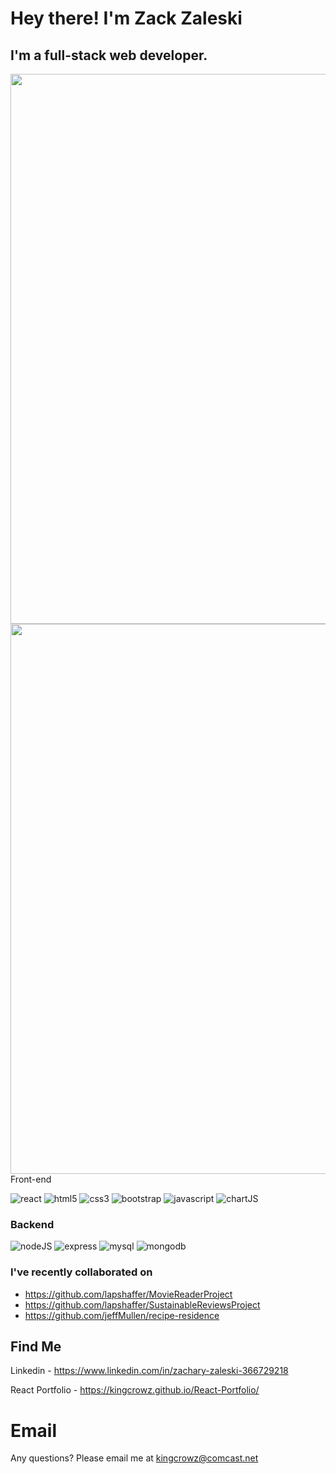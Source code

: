 # Hey there! I'm Zack Zaleski

## I'm a full-stack web developer.

  <div align='center'>
    <a href="https://github.com/kingcrowz/github-readme-stats ">
      <img style='height: 22vh'; align="center" src="https://github-readme-stats.vercel.app/api/top-langs/?username=kingcrowz&layout=compact&theme=dark" />
    </a>
    <a href="https://github.com/kingcrowz/">
      <img style='height: 22vh'; align="center" src="https://github-readme-stats.vercel.app/api?username=kingcrowz&theme=dark" />
    </a>
  </div

### Front-end

![react](https://img.shields.io/badge/React-20232A?style=for-the-badge&logo=react&logoColor=61DAFB)
![html5](https://img.shields.io/badge/HTML5-E34F26?style=for-the-badge&logo=html5&logoColor=white)
![css3](https://img.shields.io/badge/CSS3-1572B6?style=for-the-badge&logo=css3&logoColor=white)
![bootstrap](https://img.shields.io/badge/Bootstrap-563D7C?style=for-the-badge&logo=bootstrap&logoColor=white)
![javascript](https://img.shields.io/badge/JavaScript-F7DF1E?style=for-the-badge&logo=javascript&logoColor=black)
![chartJS](https://img.shields.io/badge/Chart.js-FF6384?style=for-the-badge&logo=chartdotjs&logoColor=white)


### Backend

![nodeJS](https://img.shields.io/badge/Node.js-339933?style=for-the-badge&logo=nodedotjs&logoColor=white)
![express](https://img.shields.io/badge/Express.js-444444?style=for-the-badge&logo=express&logoColor=white)
![mysql](https://img.shields.io/badge/MySQL-444444?style=for-the-badge&logo=mysql&logoColor=white)
![mongodb](https://img.shields.io/badge/MongoDB-4EA94B?style=for-the-badge&logo=mongodb&logoColor=white)

### I've recently collaborated on 
* https://github.com/lapshaffer/MovieReaderProject
* https://github.com/lapshaffer/SustainableReviewsProject
* https://github.com/jeffMullen/recipe-residence

## Find Me
Linkedin - https://www.linkedin.com/in/zachary-zaleski-366729218

React Portfolio - https://kingcrowz.github.io/React-Portfolio/ 

# Email
Any questions? Please email me at [kingcrowz@comcast.net](mailto:kingcrowz@comcast.net)
